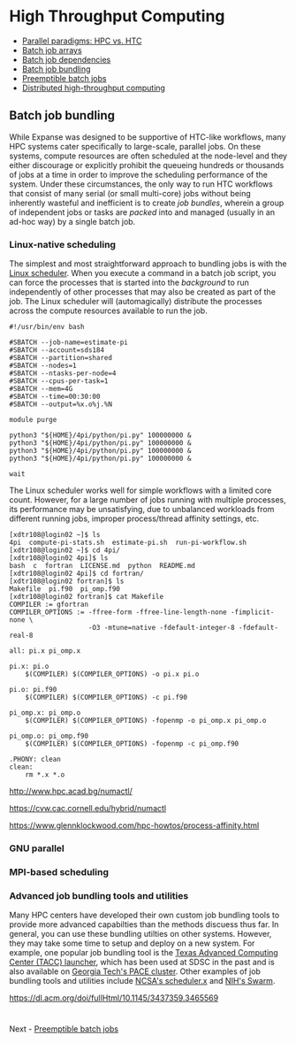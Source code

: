# High Throughput Computing

- [Parallel paradigms: HPC vs. HTC](PARALLEL.md)
- [Batch job arrays](ARRAYS.md)
- [Batch job dependencies](DEPENDENCIES.md)
- [Batch job bundling](BUNDLING.md)
- [Preemptible batch jobs](PREEMPTIBLE.md)
- [Distributed high-throughput computing](DHTC.md)

## Batch job bundling

While Expanse was designed to be supportive of HTC-like workflows, many HPC systems cater specifically to large-scale, parallel jobs. On these systems, compute resources are often scheduled at the node-level and they either discourage or explicitly prohibit the queueing hundreds or thousands of jobs at a time in order to improve the scheduling performance of the system. Under these circumstances, the only way to run HTC workflows that consist of many serial (or small multi-core) jobs without being inherently wasteful and inefficient is to create *job bundles*, wherein a group of independent jobs or tasks are *packed* into and managed (usually in an ad-hoc way) by a single batch job. 

### Linux-native scheduling

The simplest and most straightforward approach to bundling jobs is with the [Linux scheduler](https://en.wikipedia.org/wiki/Completely_Fair_Scheduler). When you execute a command in a batch job script, you can force the processes that is started into the *background* to run independently of other processes that may also be created as part of the job. The Linux scheduler will (automagically) distribute the processes across the compute resources available to run the job. 

```
#!/usr/bin/env bash

#SBATCH --job-name=estimate-pi
#SBATCH --account=sds184
#SBATCH --partition=shared
#SBATCH --nodes=1
#SBATCH --ntasks-per-node=4
#SBATCH --cpus-per-task=1
#SBATCH --mem=4G
#SBATCH --time=00:30:00
#SBATCH --output=%x.o%j.%N

module purge

python3 "${HOME}/4pi/python/pi.py" 100000000 &
python3 "${HOME}/4pi/python/pi.py" 100000000 &
python3 "${HOME}/4pi/python/pi.py" 100000000 &
python3 "${HOME}/4pi/python/pi.py" 100000000 &
```

```
wait
```

The Linux scheduler works well for simple workflows with a limited core count. However, for a large number of jobs running with multiple processes, its performance may be unsatisfying, due to unbalanced workloads from different running jobs, improper process/thread affinity settings, etc.

```
[xdtr108@login02 ~]$ ls
4pi  compute-pi-stats.sh  estimate-pi.sh  run-pi-workflow.sh
[xdtr108@login02 ~]$ cd 4pi/
[xdtr108@login02 4pi]$ ls
bash  c  fortran  LICENSE.md  python  README.md
[xdtr108@login02 4pi]$ cd fortran/
[xdtr108@login02 fortran]$ ls
Makefile  pi.f90  pi_omp.f90
[xdtr108@login02 fortran]$ cat Makefile 
COMPILER := gfortran
COMPILER_OPTIONS := -ffree-form -ffree-line-length-none -fimplicit-none \
                    -O3 -mtune=native -fdefault-integer-8 -fdefault-real-8

all: pi.x pi_omp.x

pi.x: pi.o
	$(COMPILER) $(COMPILER_OPTIONS) -o pi.x pi.o

pi.o: pi.f90
	$(COMPILER) $(COMPILER_OPTIONS) -c pi.f90

pi_omp.x: pi_omp.o
	$(COMPILER) $(COMPILER_OPTIONS) -fopenmp -o pi_omp.x pi_omp.o

pi_omp.o: pi_omp.f90
	$(COMPILER) $(COMPILER_OPTIONS) -fopenmp -c pi_omp.f90

.PHONY: clean
clean:
	rm *.x *.o
```


http://www.hpc.acad.bg/numactl/

https://cvw.cac.cornell.edu/hybrid/numactl

https://www.glennklockwood.com/hpc-howtos/process-affinity.html

### GNU parallel

### MPI-based scheduling

### Advanced job bundling tools and utilities

Many HPC centers have developed their own custom job bundling tools to provide more advanced capabilties than the methods discuess thus far. In general, you can use these bundling utilties on other systems. However, they may take some time to setup and deploy on a new system. For example, one popular job bundling tool is the [Texas Advanced Computing Center (TACC) launcher](https://github.com/TACC/launcher), which has been used at SDSC in the past and is also available on [Georgia Tech's PACE cluster](https://docs.pace.gatech.edu/software/launcher). Other examples of job bundling tools and utilities include [NCSA's scheduler.x](https://github.com/ncsa/Scheduler) and [NIH's Swarm](https://hpc.nih.gov/apps/swarm.html).


https://dl.acm.org/doi/fullHtml/10.1145/3437359.3465569

#

Next - [Preemptible batch jobs](PREEMPTIBLE.md)
